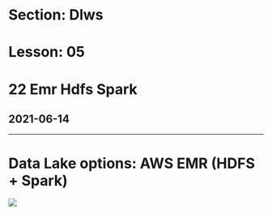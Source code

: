 # Section: Dlws
# Lesson: 05
# 22 Emr Hdfs Spark
## 2021-06-14
---

# Data Lake options: AWS EMR (HDFS + Spark)

![](https://i.imgur.com/wgcRgAU.png)
